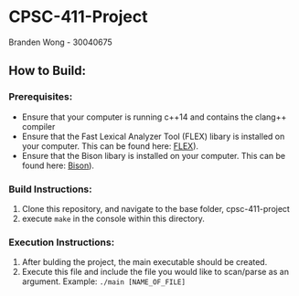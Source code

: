 # CPSC-411-Project
Branden Wong - 30040675

## How to Build:
### Prerequisites:
- Ensure that your computer is running c++14 and contains the clang++ compiler
- Ensure that the Fast Lexical Analyzer Tool (FLEX) libary is installed on your computer. This can be found here: [FLEX](https://github.com/westes/flex)).
- Ensure that the Bison libary is installed on your computer. This can be found here: [Bison](https://www.gnu.org/software/bison/)).

### Build Instructions:
1. Clone this repository, and navigate to the base folder, cpsc-411-project
2. execute `make` in the console within this directory. 

### Execution Instructions:
1. After bulding the project, the main executable should be created. 
2. Execute this file and include the file you would like to scan/parse as an argument. Example:
`./main [NAME_OF_FILE]`
